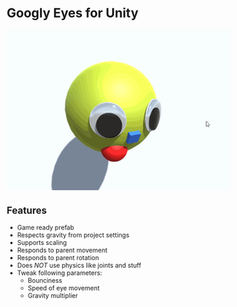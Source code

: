 # Googly Eyes for Unity

![Preview](https://raw.githubusercontent.com/eriksk/googlyeyes/master/preview.gif)

## Features

* Game ready prefab
* Respects gravity from project settings
* Supports scaling
* Responds to parent movement
* Responds to parent rotation
* Does *NOT* use physics like joints and stuff
* Tweak following parameters:
    * Bounciness
    * Speed of eye movement
    * Gravity multiplier
